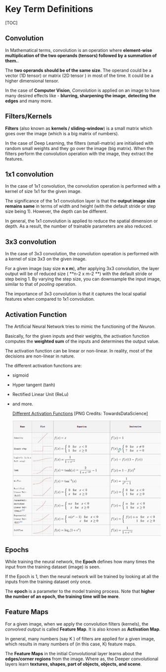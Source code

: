 

# Key Term Definitions



[TOC]

## Convolution

In Mathematical terms, convolution is an operation where **element-wise multiplication of the two operands (tensors) followed by a summation of them.**.

The **two operands should be of the same size**. The operand could be a vector (1D tensor) or matrix (2D tensor )  in most of the time. It could be a higher dimensional tensor.

In the case of **Computer Vision**, *Convolution* is applied on an image to have many desired effects like - **blurring, sharpening the image**, **detecting the edges** and many more.



## Filters/Kernels

**Filters** (also known as **kernels / sliding-window**) is a small matrix which goes over the image (which is a big matrix of numbers).

In the case of Deep Learning, the filters (small-matrix) are initialised with random small weights and they go over the image (big matrix). When the filters perform the convolution operation with the image, they extract the features.



## 1x1 convolution

In the case of 1x1 convolution, the convolution operation is performed with a kernel of size 1x1 for the given image.

The significance of the 1x1 convolution layer is that the **output image size remains same** in terms of width and height (with the default stride or step size being 1). However, the depth can be different.

In general, the 1x1 convolution is applied to reduce the spatial dimension or depth. As a result, the number of trainable parameters are also reduced.



## 3x3 convolution

In the case of 3x3 convolution, the convolution operation is performed with a kernel of size 3x3 on the given image.

For a given image (say size **n x m**), after applying 3x3 convolution, the layer output will be of reduced size ( **n-2 x m-2 **) with the default stride or step being 1. By varying the step size, you can downsample the input image, similar to that of *pooling* operation.

The importance of 3x3 convolution is that it captures the local spatial features when compared to 1x1 convolution.



## Activation Function

The Artificial Neural Network tries to mimic the functioning of the *Neuron*. 

Basically, for the given inputs and their weights, the activation function computes the **weighted sum** of the inputs and determines the output value. 

The activation function can be linear or non-linear. In reality, most of the decisions are non-linear in nature.

The different activation functions are:

 * sigmoid

 * Hyper tangent (tanh)

 * Rectified Linear Unit (ReLu) 

 * and more.

   [Different Activation Functions](https://goo.gl/images/sUp74c) [PNG Credits: TowardsDataScience]

   

   ![Activation Function](https://github.com/abalaji-blr/Projects/blob/master/QuickReference/ActivationFunction_TowardsDataScience.png?raw=true)

   

    

## Epochs

While training the neural network, the **Epoch** defines how many times the input from the training dataset (image) is seen.

If the Epoch is 1, then the neural network will be trained by looking at all the inputs from the training dataset only once.

The **epoch** is a parameter to the model training process. Note that **higher the number of an epoch, the training time will be more**.



## Feature Maps

For a given image, when we apply the convolution filters (kernels), the *convolved output* is called  **Feature Map**. It is also known as **Activation Map**.

In general, many numbers (say K ) of filters are applied for a given image, which results in many numbers of (in this case, K) feature maps. 

The **Feature Maps** in the initial Convolutional layer learns about the **edges/corner regions** from the image. Where as, the Deeper convolutional layers learn **textures, shapes, part of objects, objects, and scene**.

